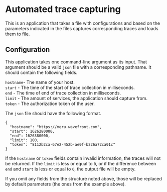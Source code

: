# Automated trace capturing

This is an application that takes a file with configurations and based on the parameters indicated in the files captures corresponding 
traces and loads them to file.
## Configuration
This application takes one command-line argument as its input. That argument should be
a valid `json` file with a corresponding pathname. It should contain the following fields.  

`hostname`- The name of your host.   
`start` - The time of the start of trace collection in milliseconds.  
`end` - The time of end of trace collection in milliseconds.  
`limit` - The amount of services, the application should capture from.  
`token` - The authorization token of the user.  

The `json` file should have the following format.
~~~
{
  "hostname": "https://meru.wavefront.com",
  "start": 1626280000,
  "end": 1626380000,
  "limit": 100,
  "token": "8112b2ca-67e2-452b-ae0f-b226a72ca01c"
}
~~~
If the `hostname` or `token` fields contain invalid information, the traces will not be returned. 
If the `limit` is less or equal to `0`, or if the difference between `end` and `start`
is less or equal to `0`, the output file will be empty.  
  
If you omit any fields from the structure noted above, those will be replaced 
by default parameters (the ones from the example above).
